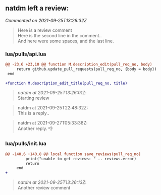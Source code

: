 ## natdm left a review:
*Commented on 2021-09-25T13:26:32Z*
> Here is a review comment<br>
> Here is the second line in the comment..<br>
> And here were some spaces, and the last line.<br>

### lua/pulls/api.lua
```diff
@@ -23,6 +23,10 @@ function M.description_edit(pull_req_no, body)
     return github.update_pull_requests(pull_req_no, {body = body})
 end
 
+function M.description_edit_title(pull_req_no, title)
```

> _*natdm* at 2021-09-25T13:26:01Z_:<br>
> Starting review<br>

> natdm at 2021-09-25T22:48:32Z:<br>
> This is a reply..<br>

> natdm at 2021-09-27T05:33:38Z:<br>
> Another reply. 👎 <br>



### lua/pulls/init.lua
```diff
@@ -140,6 +140,8 @@ local function save_reviews(pull_req_no)
         print("unable to get reviews: " .. reviews.error)
         return
     end
+
```

> _*natdm* at 2021-09-25T13:26:13Z_:<br>
> Another review comment<br>


